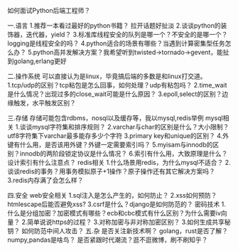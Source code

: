 如何面试Python后端工程师？

一.语言
1.推荐一本看过最好的python书籍？ 拉开话题好扯淡
2.谈谈python的装饰器，迭代器，yield？
3.标准库线程安全的队列是哪一个？不安全的是哪一个？logging是线程安全的吗？
4.python适合的场景有哪些？当遇到计算密集型任务怎么办？
5.python高并发解决方案？我希望听到twisted->tornado->gevent，能扯到golang,erlang更好

二.操作系统 可以直接认为是linux，毕竟搞后端的多数是和linux打交道。
1.tcp/udp的区别？tcp粘包是怎么回事，如何处理？udp有粘包吗？
2.time_wait是什么情况？出现过多的close_wait可能是什么原因？
3.epoll,select的区别？边缘触发，水平触发区别？

三.存储 存储可能包含rdbms，nosql以及缓存等，我以mysql,redis举例 mysql相关
1.谈谈mysql字符集和排序规则？
2.varchar与char的区别是什么？大小限制？utf8字符集下varchar最多能存多少个字符
3.primary key和unique的区别？
4.外键有什么用，是否该用外键？外键一定需要索引吗？
5.myisam与innodb的区别？innodb的两阶段锁定协议是什么情况？
6.索引有什么用，大致原理是什么？设计索引有什么注意点？
redis相关
1.什么场景用redis，为什么mysql不适合？
2.谈谈redis的事务？用事务模拟原子+1操作？原子操作还有其它解决方案吗？
3.redis内存满了会怎么样？

四.安全 web安全相关
1.sql注入是怎么产生的，如何防止？
2.xss如何预防？htmlescape后能否避免xss?
3.csrf是什么？django是如何防范的？
密码技术
1.什么是分组加密？加密模式有哪些？ecb和cbc模式有什么区别？为什么需要iv向量？
2.简单说说https的过程？
 3.对称加密与非对称加密区别？
 3.如何生成共享秘钥？ 如何防范中间人攻击？
五.杂 是否关注新技术啊？
golang，rust是否了解？numpy,pandas是啥鸟？
是否紧跟时代潮流？逛不逛微博，刷不刷知乎？
